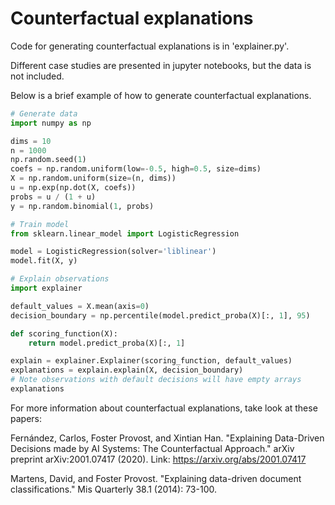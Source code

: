 # Counterfactual explanations

Code for generating counterfactual explanations is in 'explainer.py'.

Different case studies are presented in jupyter notebooks, but the data is not included.

Below is a brief example of how to generate counterfactual explanations.

```python
# Generate data
import numpy as np

dims = 10
n = 1000
np.random.seed(1)
coefs = np.random.uniform(low=-0.5, high=0.5, size=dims)
X = np.random.uniform(size=(n, dims))
u = np.exp(np.dot(X, coefs))
probs = u / (1 + u)
y = np.random.binomial(1, probs)

# Train model
from sklearn.linear_model import LogisticRegression

model = LogisticRegression(solver='liblinear')
model.fit(X, y)

# Explain observations
import explainer

default_values = X.mean(axis=0)
decision_boundary = np.percentile(model.predict_proba(X)[:, 1], 95)

def scoring_function(X):
    return model.predict_proba(X)[:, 1]

explain = explainer.Explainer(scoring_function, default_values)
explanations = explain.explain(X, decision_boundary)
# Note observations with default decisions will have empty arrays
explanations
```

For more information about counterfactual explanations, take look at these papers:

Fernández, Carlos, Foster Provost, and Xintian Han. "Explaining Data-Driven Decisions made by AI Systems: The Counterfactual Approach." arXiv preprint arXiv:2001.07417 (2020). Link: https://arxiv.org/abs/2001.07417

Martens, David, and Foster Provost. "Explaining data-driven document classifications." Mis Quarterly 38.1 (2014): 73-100. 
